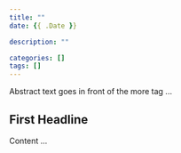 ```yaml
---
title: ""
date: {{ .Date }}

description: ""

categories: []
tags: []
---
```


Abstract text goes in front of the more tag ...

<!--More-->

## First Headline

Content ...
